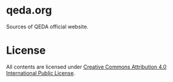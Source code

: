 qeda.org
========

Sources of QEDA official website.

License
=======

All contents are licensed under [Creative Commons Attribution 4.0 International Public License](https://creativecommons.org/licenses/by/4.0/).
